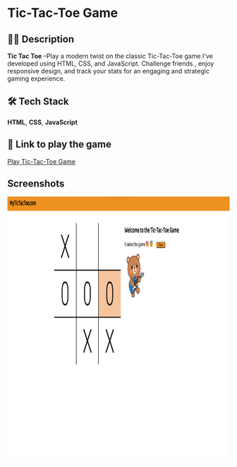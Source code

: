 
# Tic-Tac-Toe Game


## 👩‍💻 Description
**Tic Tac Toe** –Play a modern twist on the classic Tic-Tac-Toe game I've developed using HTML, CSS, and JavaScript. Challenge friends , enjoy responsive design, and track your stats for an engaging and strategic gaming experience.

## 🛠 Tech Stack

**HTML**, **CSS**, **JavaScript**





## 🚀 Link to play the game
[Play Tic-Tac-Toe Game]( https://rishikumrawat02.github.io/TicTacToe/)



    
## Screenshots

<p align="center">
  <img src="Images/Screenshot 2023-08-10 204958.png" alt="Screenshot 1" width="600" height="600"/>
</p>


